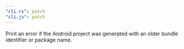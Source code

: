 ```yaml
---
"cli.rs": patch
"cli.js": patch
---
```


Print an error if the Android project was generated with an older bundle identifier or package name.
